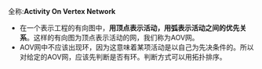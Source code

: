全称:**Activity On Vertex Network**
- 在一个表示工程的有向图中，**用顶点表示活动，用弧表示活动之间的优先关系**。这样的有向图为顶点表示活动的网，我们称为AOV网。
- AOV网中不应该出现环，因为这意味着某项活动是以自己为先决条件的。所以对给定的AOV网，应该先判断是否有环。判断方式可以用拓扑排序。

